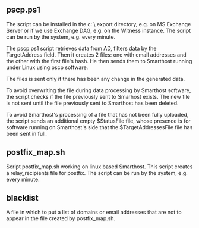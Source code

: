 ## pscp.ps1

The script can be installed in the c: \ export directory, e.g. on MS Exchange Server or if we use Exchange DAG, e.g. on the Witness instance.
The script can be run by the system, e.g. every minute.

The pscp.ps1 script retrieves data from AD, filters data by the TargetAddress field. Then it creates 2 files: one with email addresses and the other with the first file's hash. He then sends them to Smarthost running under Linux using pscp software.

The files is sent only if there has been any change in the generated data.

To avoid overwriting the file during data processing by Smarthost software, the script checks if the file previously sent to Smarhost exists. The new file is not sent until the file previously sent to Smarthost has been deleted.

To avoid Smarthost's processing of a file that has not been fully uploaded, the script sends an additional empty $StatusFile file, whose presence is for software running on Smarthost's side that the $TargetAddressesFile file has been sent in full.


## postfix_map.sh

Script postfix_map.sh working on linux based Smarthost. This script creates a relay_recipients file for postfix.
The script can be run by the system, e.g. every minute.

## blacklist

A file in which to put a list of domains or email addresses that are not to appear in the file created by postfix_map.sh.
